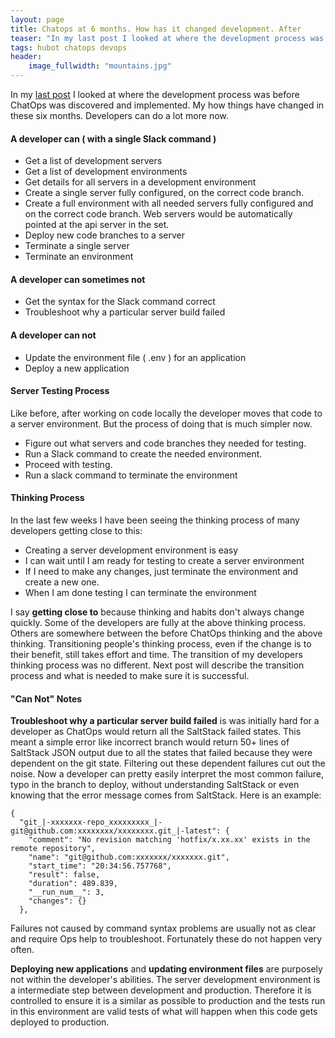 ```yaml
---
layout: page
title: Chatops at 6 months. How has it changed development. After
teaser: "In my last post I looked at where the development process was before ChatOps was discovered and implemented. My how things have changed in these six months.  Developers can do a lot more now."
tags: hubot chatops devops
header:
    image_fullwidth: "mountains.jpg"
---
```


In my [last post](/blog/chatops-at-6months-before/) I looked at where the development process was before ChatOps was discovered and implemented. My how things have changed in these six months.  Developers can do a lot more now.

#### A developer can ( with a single Slack command ) ####
* Get a list of development servers
* Get a list of development environments
* Get details for all servers in a development environment
* Create a single server fully configured, on the correct code branch.
* Create a full environment with all needed servers fully configured and on the correct code branch. Web servers would be automatically pointed at the api server in the set.
* Deploy new code branches to a server
* Terminate a single server
* Terminate an environment

#### A developer can sometimes not ####
* Get the syntax for the Slack command correct
* Troubleshoot why a particular server build failed

#### A developer can not ####
* Update the environment file ( .env ) for an application
* Deploy a new application

#### Server Testing Process ####
Like before, after working on code locally the developer moves that code to a server environment.  But the process of doing that is much simpler now.

* Figure out what servers and code branches they needed for testing.
* Run a Slack command to create the needed environment.
* Proceed with testing.
* Run a slack command to terminate the environment

#### Thinking Process ####

In the last few weeks I have been seeing the thinking process of many developers getting close to this:

* Creating a server development environment is easy
* I can wait until I am ready for testing to create a server environment
* If I need to make any changes, just terminate the environment and create a new one.
* When I am done testing I can terminate the environment

I say **getting close to** because thinking and habits don't always change quickly.  Some of the developers are fully at the above thinking process.  Others are somewhere between the before ChatOps thinking and the above thinking.  Transitioning people's thinking process, even if the change is to their benefit, still takes effort and time.  The transition of my developers thinking process was no different.  Next post will describe the transition process and what is needed to make sure it is successful.

#### "Can Not" Notes ####
**Troubleshoot why a particular server build failed** is was initially hard for a developer as ChatOps would return all the SaltStack failed states. This meant a simple error like incorrect branch would return 50+ lines of SaltStack JSON output due to all the states that failed because they were dependent on the git state. Filtering out these dependent failures cut out the noise.  Now a developer can pretty easily interpret the most common failure, typo in the branch to deploy, without understanding SaltStack or even knowing that the error message comes from SaltStack.  Here is an example:

```
{
  "git_|-xxxxxxx-repo_xxxxxxxxx_|-git@github.com:xxxxxxxx/xxxxxxxx.git_|-latest": {
    "comment": "No revision matching 'hotfix/x.xx.xx' exists in the remote repository",
    "name": "git@github.com:xxxxxxx/xxxxxxx.git",
    "start_time": "20:34:56.757768",
    "result": false,
    "duration": 489.839,
    "__run_num__": 3,
    "changes": {}
  },
```

Failures not caused by command syntax problems are usually not as clear and require Ops help to troubleshoot.  Fortunately these do not happen very often.

**Deploying new applications** and **updating environment files** are purposely not within the developer's abilities.  The server development environment is a intermediate step between development and production. Therefore it is controlled to ensure it is a similar as possible to production and the tests run in this environment are valid tests of what will happen when this code gets deployed to production.
